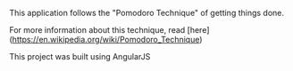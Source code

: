 This application follows the "Pomodoro Technique" of getting things done.  

For more information about this technique, read [here] (https://en.wikipedia.org/wiki/Pomodoro_Technique)

This project was built using AngularJS
